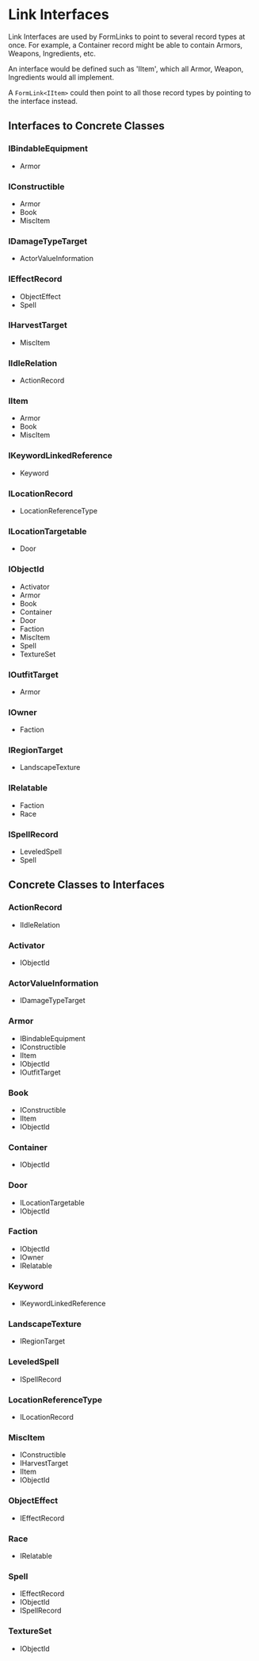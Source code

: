 # Link Interfaces
Link Interfaces are used by FormLinks to point to several record types at once.  For example, a Container record might be able to contain Armors, Weapons, Ingredients, etc.

An interface would be defined such as 'IItem', which all Armor, Weapon, Ingredients would all implement.

A `FormLink<IItem>` could then point to all those record types by pointing to the interface instead.
## Interfaces to Concrete Classes
### IBindableEquipment
- Armor
### IConstructible
- Armor
- Book
- MiscItem
### IDamageTypeTarget
- ActorValueInformation
### IEffectRecord
- ObjectEffect
- Spell
### IHarvestTarget
- MiscItem
### IIdleRelation
- ActionRecord
### IItem
- Armor
- Book
- MiscItem
### IKeywordLinkedReference
- Keyword
### ILocationRecord
- LocationReferenceType
### ILocationTargetable
- Door
### IObjectId
- Activator
- Armor
- Book
- Container
- Door
- Faction
- MiscItem
- Spell
- TextureSet
### IOutfitTarget
- Armor
### IOwner
- Faction
### IRegionTarget
- LandscapeTexture
### IRelatable
- Faction
- Race
### ISpellRecord
- LeveledSpell
- Spell
## Concrete Classes to Interfaces
### ActionRecord
- IIdleRelation
### Activator
- IObjectId
### ActorValueInformation
- IDamageTypeTarget
### Armor
- IBindableEquipment
- IConstructible
- IItem
- IObjectId
- IOutfitTarget
### Book
- IConstructible
- IItem
- IObjectId
### Container
- IObjectId
### Door
- ILocationTargetable
- IObjectId
### Faction
- IObjectId
- IOwner
- IRelatable
### Keyword
- IKeywordLinkedReference
### LandscapeTexture
- IRegionTarget
### LeveledSpell
- ISpellRecord
### LocationReferenceType
- ILocationRecord
### MiscItem
- IConstructible
- IHarvestTarget
- IItem
- IObjectId
### ObjectEffect
- IEffectRecord
### Race
- IRelatable
### Spell
- IEffectRecord
- IObjectId
- ISpellRecord
### TextureSet
- IObjectId
